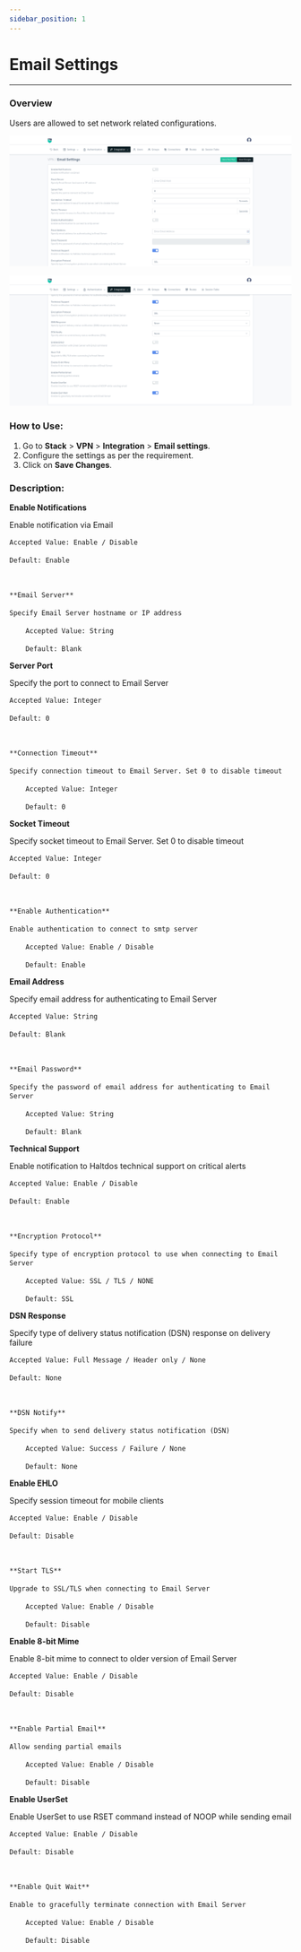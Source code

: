 ```yaml
---
sidebar_position: 1
---
```


# Email Settings

---

### Overview

Users are allowed to set network related configurations.

![Email](/img/vpn/v8/docs/email-setting1.png)  
  
![Email](/img/vpn/v8/docs/email-setting2.png)  


### How to Use:
1. Go to **Stack** > **VPN** > **Integration** > **Email settings**.  
2. Configure the settings as per the requirement.  
3. Click on **Save Changes**.  

### Description:

**Enable Notifications**  

Enable notification via Email
 
    Accepted Value: Enable / Disable

    Default: Enable
```


**Email Server**  

Specify Email Server hostname or IP address

    Accepted Value: String

    Default: Blank
```


**Server Port**  

Specify the port to connect to Email Server
 
    Accepted Value: Integer

    Default: 0
```


**Connection Timeout**  

Specify connection timeout to Email Server. Set 0 to disable timeout

    Accepted Value: Integer

    Default: 0
```


**Socket Timeout**  

Specify socket timeout to Email Server. Set 0 to disable timeout

    Accepted Value: Integer

    Default: 0
```


**Enable Authentication**  

Enable authentication to connect to smtp server
 
    Accepted Value: Enable / Disable

    Default: Enable
```


**Email Address**

Specify email address for authenticating to Email Server

    Accepted Value: String

    Default: Blank
```


**Email Password**  

Specify the password of email address for authenticating to Email Server

    Accepted Value: String

    Default: Blank
```


**Technical Support**  

Enable notification to Haltdos technical support on critical alerts
 
    Accepted Value: Enable / Disable

    Default: Enable
```


**Encryption Protocol**  

Specify type of encryption protocol to use when connecting to Email Server

    Accepted Value: SSL / TLS / NONE

    Default: SSL
```


**DSN Response**  

Specify type of delivery status notification (DSN) response on delivery failure

    Accepted Value: Full Message / Header only / None

    Default: None
```


**DSN Notify**

Specify when to send delivery status notification (DSN)

    Accepted Value: Success / Failure / None

    Default: None
```


**Enable EHLO**  

Specify session timeout for mobile clients
 
    Accepted Value: Enable / Disable

    Default: Disable
```


**Start TLS**  

Upgrade to SSL/TLS when connecting to Email Server
 
    Accepted Value: Enable / Disable

    Default: Disable
```


**Enable 8-bit Mime**  

Enable 8-bit mime to connect to older version of Email Server
 
    Accepted Value: Enable / Disable

    Default: Disable
```


**Enable Partial Email**  

Allow sending partial emails
 
    Accepted Value: Enable / Disable

    Default: Disable
```


**Enable UserSet**  

Enable UserSet to use RSET command instead of NOOP while sending email
 
    Accepted Value: Enable / Disable

    Default: Disable
```


**Enable Quit Wait**  

Enable to gracefully terminate connection with Email Server
 
    Accepted Value: Enable / Disable

    Default: Disable
```

